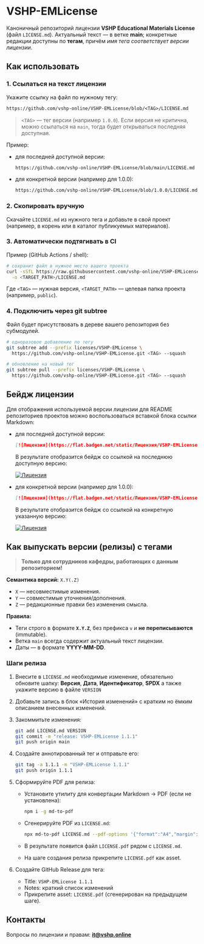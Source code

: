 # VSHP-EMLicense

Каноничный репозиторий лицензии **VSHP Educational Materials License** (файл `LICENSE.md`).
Актуальный текст — в ветке **main**; конкретные редакции доступны по **тегам**, причём *имя тега соответствует версии лицензии*.

## Как использовать

### 1. Ссылаться на текст лицензии

Укажите ссылку на файл по нужному тегу:

```txt
https://github.com/vshp-online/VSHP-EMLicense/blob/<TAG>/LICENSE.md
```

> `<TAG>` — тег версии (например `1.0.0`). Если версия не критична, можно ссылаться на `main`, тогда будет открываться последняя доступная.

Пример:

- для последней доступной версии:

  ```txt
  https://github.com/vshp-online/VSHP-EMLicense/blob/main/LICENSE.md
  ```

- для конкретной версии (например для 1.0.0):

  ```txt
  https://github.com/vshp-online/VSHP-EMLicense/blob/1.0.0/LICENSE.md
  ```

### 2. Скопировать вручную

Скачайте `LICENSE.md` из нужного тега и добавьте в свой проект (например, в корень или в каталог публикуемых материалов).

### 3. Автоматически подтягивать в CI

Пример (GitHub Actions / shell):

```bash
# сохранит файл в нужное место вашего проекта
curl -sSfL https://raw.githubusercontent.com/vshp-online/VSHP-EMLicense/<TAG>/LICENSE.md \
  -o <TARGET_PATH>/LICENSE.md
```

Где `<TAG>` — нужная версия, `<TARGET_PATH>` — целевая папка проекта (например, `public`).

### 4. Подключить через git subtree

Файл будет присутствовать в дереве вашего репозитория без субмодулей.

```bash
# одноразовое добавление по тегу
git subtree add --prefix licenses/VSHP-EMLicense \
  https://github.com/vshp-online/VSHP-EMLicense.git <TAG> --squash

# обновление на новый тег
git subtree pull --prefix licenses/VSHP-EMLicense \
  https://github.com/vshp-online/VSHP-EMLicense.git <TAG> --squash
```

## Бейдж лицензии

Для отображения используемой версии лицензии для README репозиториев проектов можно воспользоваться вставкой блока ссылки Markdown:

- для последней доступной версии:

  ```md
  [![Лицензия](https://flat.badgen.net/static/Лицензия/VSHP-EMLicense/781F18)](https://github.com/vshp-online/VSHP-EMLicense/blob/main/LICENSE.md)
  ```

  В результате отобразится бейдж со ссылкой на последнюю доступную версию:

  [![Лицензия](https://flat.badgen.net/static/Лицензия/VSHP-EMLicense/781F18)](https://github.com/vshp-online/VSHP-EMLicense/blob/main/LICENSE.md)

- для конкретной версии (например для 1.0.0):

  ```md
  [![Лицензия](https://flat.badgen.net/static/Лицензия/VSHP-EMLicense-1.0.0/781F18)](https://github.com/vshp-online/VSHP-EMLicense/blob/1.0.0/LICENSE.md)
  ```

  В результате отобразится бейдж со ссылкой на конкретную указанную версию:

  [![Лицензия](https://flat.badgen.net/static/Лицензия/VSHP-EMLicense-1.0.0/781F18)](https://github.com/vshp-online/VSHP-EMLicense/blob/1.0.0/LICENSE.md)

## Как выпускать версии (релизы) с тегами

> **Только для сотрудников кафедры, работающих с данным репозиторием!**

**Семантика версий:** `X.Y(.Z)`

- `X` — несовместимые изменения.
- `Y` — совместимые уточнения/дополнения.
- `Z` — редакционные правки без изменения смысла.

**Правила:**

- Теги строго в формате **`X.Y.Z`**, без префикса `v` и **не переписываются** (immutable).
- Ветка `main` всегда содержит актуальный текст лицензии.
- Даты — в формате **YYYY-MM-DD**.

### Шаги релиза

1. Внесите в `LICENSE.md` необходимые изменение, обязательно обновите шапку: **Версия**, **Дата**, **Идентификатор**, **SPDX** а также укажите версию в файле `VERSION`
2. Добавьте запись в блок «История изменений» с кратким но ёмким описанием внесенных изменений.
3. Закоммитьте изменения:

   ```bash
   git add LICENSE.md VERSION
   git commit -m "release: VSHP-EMLicense 1.1.1"
   git push origin main
   ```

4. Создайте аннотированный тег и отправьте его:

   ```bash
   git tag -a 1.1.1 -m "VSHP-EMLicense 1.1.1"
   git push origin 1.1.1
   ```

5. Сформируйте PDF для релиза:

   - Установите утилиту для конвертации Markdown → PDF (если не установлена):

     ```bash
     npm i -g md-to-pdf
     ```

   - Сгенерируйте PDF из `LICENSE.md`:

     ```bash
     npx md-to-pdf LICENSE.md --pdf-options '{"format":"A4","margin":"16mm"}'
     ```

   - В результате появится файл `LICENSE.pdf` рядом с `LICENSE.md`.
   - На шаге создания релиза прикрепите `LICENSE.pdf` как asset.

6. Создайте GitHub Release для тега:

   - Title: `VSHP-EMLicense 1.1.1`
   - Notes: краткий список изменений
   - Прикрепите asset: `LICENSE.pdf` (сгенерирован на предыдущем шаге).

## Контакты

Вопросы по лицензии и правам: **[it@vshp.online](mailto:it@vshp.online)**
